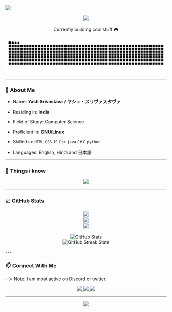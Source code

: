 <p align="left">
  <img src="https://readme-typing-svg.herokuapp.com?font=Fira+Code&size=26&pause=1000&color=FFB6C1&center=true&vCenter=true&width=435&lines=Konbanwa~+I'm+Yash" />
</p>
<p align="center">
  <img src="https://count.getloli.com/get/@Yozora13?theme=moebooru">
</p>

<p align="center">
  Currently building cool stuff 🎮
</p>
<p align="center">
  <img src="https://raw.githubusercontent.com/Yozora13/Yozora13/output/github-contribution-grid-snake.svg" alt="snake animation" />
</p>




---

### 🧠 About Me
- Name: **Yash Srivastava** / **ヤシュ・スリヴァスタヴァ**

- Residing in: **India**

- Field of Study: Computer Science

- Proficient in: **GNU/Linux**

- Skilled in: `HTML` `CSS` `JS` `C++` `java` `C#` `C` `python` 

- Languages: English, Hindi and 日本語
---

### 🧰 Things i know

<p align="center">
  <img src="https://skillicons.dev/icons?i=html,css,js,react,nodejs,github,python,C++" />
</p>

---

### 📈 GitHub Stats
<p align="center">
  <img src="https://github-readme-stats-git-masterrstaa-rickstaa.vercel.app/api?username=Yozora13&show_icons=true&theme=tokyonight" />
  <br/>
  <img src="https://streak-stats.demolab.com?user=Yozora13&theme=tokyonight" />
  <br/>
  <img src="https://github-readme-stats-git-masterrstaa-rickstaa.vercel.app/api/top-langs/?username=Yozora13&layout=compact&theme=tokyonight" />
</p>

<p align="center">
  <img src="https://github-readme-stats-git-masterrstaa-rickstaa.vercel.app/api?username=Yozora13&show_icons=true&theme=tokyonight" alt="GitHub Stats" />
  <br/>
  <img src="https://streak-stats.demolab.com?user=Yozora13&theme=tokyonight" alt="GitHub Streak Stats" />
</p>
---

### 📫 Connect With Me
<p>- ⚔️ Note: I am most active on Discord or twitter.
</p>
<p align="center">

  <a href="https://x.com/Meon_13">
    <img src="https://img.shields.io/badge/Twitter-1DA1F2?style=for-the-badge&logo=twitter&logoColor=white"/>
  </a>
  <a href="https://linkedin.com/in/yash-srivastava-19739a257">
    <img src="https://img.shields.io/badge/LinkedIn-0077B5?style=for-the-badge&logo=linkedin&logoColor=white"/>
  </a>
  <a href="https://discordapp.com/users/1043193708364968006">
    <img src="https://img.shields.io/badge/Discord-5865F2?style=for-the-badge&logo=discord&logoColor=white"/>
  </a>
</p>


---

<p align="center">
  <img src="https://readme-typing-svg.herokuapp.com?font=Fira+Code&size=24&pause=1000&color=F29DC5&center=true&vCenter=true&width=435&lines=Thanks+for+stopping+by~+;See+you+in+the+next+commit!+🦊" />
</p>
